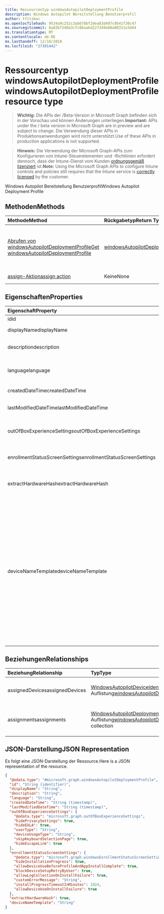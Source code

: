 ```yaml
---
title: Ressourcentyp windowsAutopilotDeploymentProfile
description: Windows Autopilot Bereitstellung Benutzerprofil
author: tfitzmac
ms.openlocfilehash: 9534a9c252c3ab678bf2dea83d497c9541f30c47
ms.sourcegitcommit: 6a82bf240a3cfc0baabd227349e08a08311e3d44
ms.translationtype: MT
ms.contentlocale: de-DE
ms.lasthandoff: 12/18/2018
ms.locfileid: "27301442"
---
```

# <a name="windowsautopilotdeploymentprofile-resource-type"></a><span data-ttu-id="6e882-103">Ressourcentyp windowsAutopilotDeploymentProfile</span><span class="sxs-lookup"><span data-stu-id="6e882-103">windowsAutopilotDeploymentProfile resource type</span></span>

> <span data-ttu-id="6e882-104">**Wichtig:** Die APIs der /Beta-Version in Microsoft Graph befinden sich in der Vorschau und können Änderungen unterliegen.</span><span class="sxs-lookup"><span data-stu-id="6e882-104">**Important:** APIs under the / beta version in Microsoft Graph are in preview and are subject to change.</span></span> <span data-ttu-id="6e882-105">Die Verwendung dieser APIs in Produktionsanwendungen wird nicht unterstützt.</span><span class="sxs-lookup"><span data-stu-id="6e882-105">Use of these APIs in production applications is not supported.</span></span>

> <span data-ttu-id="6e882-106">**Hinweis:** Die Verwendung der Microsoft Graph-APIs zum Konfigurieren von Intune-Steuerelementen und -Richtlinien erfordert dennoch, dass der Intune-Dienst vom Kunden [ordnungsgemäß lizenziert](https://go.microsoft.com/fwlink/?linkid=839381) ist.</span><span class="sxs-lookup"><span data-stu-id="6e882-106">**Note:** Using the Microsoft Graph APIs to configure Intune controls and policies still requires that the Intune service is [correctly licensed](https://go.microsoft.com/fwlink/?linkid=839381) by the customer.</span></span>

<span data-ttu-id="6e882-107">Windows Autopilot Bereitstellung Benutzerprofil</span><span class="sxs-lookup"><span data-stu-id="6e882-107">Windows Autopilot Deployment Profile</span></span>
## <a name="methods"></a><span data-ttu-id="6e882-108">Methoden</span><span class="sxs-lookup"><span data-stu-id="6e882-108">Methods</span></span>
|<span data-ttu-id="6e882-109">Methode</span><span class="sxs-lookup"><span data-stu-id="6e882-109">Method</span></span>|<span data-ttu-id="6e882-110">Rückgabetyp</span><span class="sxs-lookup"><span data-stu-id="6e882-110">Return Type</span></span>|<span data-ttu-id="6e882-111">Beschreibung</span><span class="sxs-lookup"><span data-stu-id="6e882-111">Description</span></span>|
|:---|:---|:---|
|[<span data-ttu-id="6e882-112">Abrufen von windowsAutopilotDeploymentProfile</span><span class="sxs-lookup"><span data-stu-id="6e882-112">Get windowsAutopilotDeploymentProfile</span></span>](../api/intune-enrollment-windowsautopilotdeploymentprofile-get.md)|[<span data-ttu-id="6e882-113">windowsAutopilotDeploymentProfile</span><span class="sxs-lookup"><span data-stu-id="6e882-113">windowsAutopilotDeploymentProfile</span></span>](../resources/intune-enrollment-windowsautopilotdeploymentprofile.md)|<span data-ttu-id="6e882-114">Lesen Sie Eigenschaften und Beziehungen des [WindowsAutopilotDeploymentProfile](../resources/intune-enrollment-windowsautopilotdeploymentprofile.md) -Objekts.</span><span class="sxs-lookup"><span data-stu-id="6e882-114">Read properties and relationships of the [windowsAutopilotDeploymentProfile](../resources/intune-enrollment-windowsautopilotdeploymentprofile.md) object.</span></span>|
|[<span data-ttu-id="6e882-115">assign-Aktion</span><span class="sxs-lookup"><span data-stu-id="6e882-115">assign action</span></span>](../api/intune-enrollment-windowsautopilotdeploymentprofile-assign.md)|<span data-ttu-id="6e882-116">Keine</span><span class="sxs-lookup"><span data-stu-id="6e882-116">None</span></span>|<span data-ttu-id="6e882-117">Noch nicht dokumentiert</span><span class="sxs-lookup"><span data-stu-id="6e882-117">Not yet documented</span></span>|

## <a name="properties"></a><span data-ttu-id="6e882-118">Eigenschaften</span><span class="sxs-lookup"><span data-stu-id="6e882-118">Properties</span></span>
|<span data-ttu-id="6e882-119">Eigenschaft</span><span class="sxs-lookup"><span data-stu-id="6e882-119">Property</span></span>|<span data-ttu-id="6e882-120">Typ</span><span class="sxs-lookup"><span data-stu-id="6e882-120">Type</span></span>|<span data-ttu-id="6e882-121">Beschreibung</span><span class="sxs-lookup"><span data-stu-id="6e882-121">Description</span></span>|
|:---|:---|:---|
|<span data-ttu-id="6e882-122">id</span><span class="sxs-lookup"><span data-stu-id="6e882-122">id</span></span>|<span data-ttu-id="6e882-123">String</span><span class="sxs-lookup"><span data-stu-id="6e882-123">String</span></span>|<span data-ttu-id="6e882-124">Profil-Taste</span><span class="sxs-lookup"><span data-stu-id="6e882-124">Profile Key</span></span>|
|<span data-ttu-id="6e882-125">displayName</span><span class="sxs-lookup"><span data-stu-id="6e882-125">displayName</span></span>|<span data-ttu-id="6e882-126">String</span><span class="sxs-lookup"><span data-stu-id="6e882-126">String</span></span>|<span data-ttu-id="6e882-127">Name des Profils</span><span class="sxs-lookup"><span data-stu-id="6e882-127">Name of the profile</span></span>|
|<span data-ttu-id="6e882-128">description</span><span class="sxs-lookup"><span data-stu-id="6e882-128">description</span></span>|<span data-ttu-id="6e882-129">String</span><span class="sxs-lookup"><span data-stu-id="6e882-129">String</span></span>|<span data-ttu-id="6e882-130">Beschreibung des Profils</span><span class="sxs-lookup"><span data-stu-id="6e882-130">Description of the profile</span></span>|
|<span data-ttu-id="6e882-131">language</span><span class="sxs-lookup"><span data-stu-id="6e882-131">language</span></span>|<span data-ttu-id="6e882-132">String</span><span class="sxs-lookup"><span data-stu-id="6e882-132">String</span></span>|<span data-ttu-id="6e882-133">Auf dem Gerät konfigurierten Sprache</span><span class="sxs-lookup"><span data-stu-id="6e882-133">Language configured on the device</span></span>|
|<span data-ttu-id="6e882-134">createdDateTime</span><span class="sxs-lookup"><span data-stu-id="6e882-134">createdDateTime</span></span>|<span data-ttu-id="6e882-135">DateTimeOffset</span><span class="sxs-lookup"><span data-stu-id="6e882-135">DateTimeOffset</span></span>|<span data-ttu-id="6e882-136">Erstellungszeit Profil</span><span class="sxs-lookup"><span data-stu-id="6e882-136">Profile creation time</span></span>|
|<span data-ttu-id="6e882-137">lastModifiedDateTime</span><span class="sxs-lookup"><span data-stu-id="6e882-137">lastModifiedDateTime</span></span>|<span data-ttu-id="6e882-138">DateTimeOffset</span><span class="sxs-lookup"><span data-stu-id="6e882-138">DateTimeOffset</span></span>|<span data-ttu-id="6e882-139">Profil Zeitpunkt der letzten Änderung</span><span class="sxs-lookup"><span data-stu-id="6e882-139">Profile last modified time</span></span>|
|<span data-ttu-id="6e882-140">outOfBoxExperienceSettings</span><span class="sxs-lookup"><span data-stu-id="6e882-140">outOfBoxExperienceSettings</span></span>|[<span data-ttu-id="6e882-141">outOfBoxExperienceSettings</span><span class="sxs-lookup"><span data-stu-id="6e882-141">outOfBoxExperienceSettings</span></span>](../resources/intune-enrollment-outofboxexperiencesettings.md)|<span data-ttu-id="6e882-142">Erleben Sie die Einstellung im Lieferzustand</span><span class="sxs-lookup"><span data-stu-id="6e882-142">Out of box experience setting</span></span>|
|<span data-ttu-id="6e882-143">enrollmentStatusScreenSettings</span><span class="sxs-lookup"><span data-stu-id="6e882-143">enrollmentStatusScreenSettings</span></span>|[<span data-ttu-id="6e882-144">windowsEnrollmentStatusScreenSettings</span><span class="sxs-lookup"><span data-stu-id="6e882-144">windowsEnrollmentStatusScreenSettings</span></span>](../resources/intune-enrollment-windowsenrollmentstatusscreensettings.md)|<span data-ttu-id="6e882-145">Registrierung Status Bildschirm Einstellung</span><span class="sxs-lookup"><span data-stu-id="6e882-145">Enrollment status screen setting</span></span>|
|<span data-ttu-id="6e882-146">extractHardwareHash</span><span class="sxs-lookup"><span data-stu-id="6e882-146">extractHardwareHash</span></span>|<span data-ttu-id="6e882-147">Boolesch</span><span class="sxs-lookup"><span data-stu-id="6e882-147">Boolean</span></span>|<span data-ttu-id="6e882-148">Extraktion von HardwareHash für das Profil</span><span class="sxs-lookup"><span data-stu-id="6e882-148">HardwareHash Extraction for the profile</span></span>|
|<span data-ttu-id="6e882-149">deviceNameTemplate</span><span class="sxs-lookup"><span data-stu-id="6e882-149">deviceNameTemplate</span></span>|<span data-ttu-id="6e882-150">String</span><span class="sxs-lookup"><span data-stu-id="6e882-150">String</span></span>|<span data-ttu-id="6e882-151">Die Vorlage verwendet, um das Gerät AutoPilot nennen.</span><span class="sxs-lookup"><span data-stu-id="6e882-151">The template used to name the AutoPilot Device.</span></span> <span data-ttu-id="6e882-152">Dies kann ein benutzerdefinierter Text und kann auch die Seriennummer des Geräts, oder aber eine zufällig erzeugte Zahl enthalten.</span><span class="sxs-lookup"><span data-stu-id="6e882-152">This can be a custom text and can also contain either the serial number of the device, or a randomly generated number.</span></span> <span data-ttu-id="6e882-153">Die gesamte Länge des Texts von der Vorlage generierte kann nicht mehr als 15 Zeichen sein.</span><span class="sxs-lookup"><span data-stu-id="6e882-153">The total length of the text generated by the template can be no more than 15 characters.</span></span>|

## <a name="relationships"></a><span data-ttu-id="6e882-154">Beziehungen</span><span class="sxs-lookup"><span data-stu-id="6e882-154">Relationships</span></span>
|<span data-ttu-id="6e882-155">Beziehung</span><span class="sxs-lookup"><span data-stu-id="6e882-155">Relationship</span></span>|<span data-ttu-id="6e882-156">Typ</span><span class="sxs-lookup"><span data-stu-id="6e882-156">Type</span></span>|<span data-ttu-id="6e882-157">Beschreibung</span><span class="sxs-lookup"><span data-stu-id="6e882-157">Description</span></span>|
|:---|:---|:---|
|<span data-ttu-id="6e882-158">assignedDevices</span><span class="sxs-lookup"><span data-stu-id="6e882-158">assignedDevices</span></span>|<span data-ttu-id="6e882-159">[WindowsAutopilotDeviceIdentity](../resources/intune-enrollment-windowsautopilotdeviceidentity.md) -Auflistung</span><span class="sxs-lookup"><span data-stu-id="6e882-159">[windowsAutopilotDeviceIdentity](../resources/intune-enrollment-windowsautopilotdeviceidentity.md) collection</span></span>|<span data-ttu-id="6e882-160">Die Liste der Geräte für das Profil.</span><span class="sxs-lookup"><span data-stu-id="6e882-160">The list of assigned devices for the profile.</span></span>|
|<span data-ttu-id="6e882-161">assignments</span><span class="sxs-lookup"><span data-stu-id="6e882-161">assignments</span></span>|<span data-ttu-id="6e882-162">[WindowsAutopilotDeploymentProfileAssignment](../resources/intune-enrollment-windowsautopilotdeploymentprofileassignment.md) -Auflistung</span><span class="sxs-lookup"><span data-stu-id="6e882-162">[windowsAutopilotDeploymentProfileAssignment](../resources/intune-enrollment-windowsautopilotdeploymentprofileassignment.md) collection</span></span>|<span data-ttu-id="6e882-163">Die Liste der Gruppe Zuordnungen für das Profil.</span><span class="sxs-lookup"><span data-stu-id="6e882-163">The list of group assignments for the profile.</span></span>|

## <a name="json-representation"></a><span data-ttu-id="6e882-164">JSON-Darstellung</span><span class="sxs-lookup"><span data-stu-id="6e882-164">JSON Representation</span></span>
<span data-ttu-id="6e882-165">Es folgt eine JSON-Darstellung der Ressource.</span><span class="sxs-lookup"><span data-stu-id="6e882-165">Here is a JSON representation of the resource.</span></span>
<!-- {
  "blockType": "resource",
  "keyProperty": "id",
  "@odata.type": "microsoft.graph.windowsAutopilotDeploymentProfile"
}
-->
``` json
{
  "@odata.type": "#microsoft.graph.windowsAutopilotDeploymentProfile",
  "id": "String (identifier)",
  "displayName": "String",
  "description": "String",
  "language": "String",
  "createdDateTime": "String (timestamp)",
  "lastModifiedDateTime": "String (timestamp)",
  "outOfBoxExperienceSettings": {
    "@odata.type": "microsoft.graph.outOfBoxExperienceSettings",
    "hidePrivacySettings": true,
    "hideEULA": true,
    "userType": "String",
    "deviceUsageType": "String",
    "skipKeyboardSelectionPage": true,
    "hideEscapeLink": true
  },
  "enrollmentStatusScreenSettings": {
    "@odata.type": "microsoft.graph.windowsEnrollmentStatusScreenSettings",
    "hideInstallationProgress": true,
    "allowDeviceUseBeforeProfileAndAppInstallComplete": true,
    "blockDeviceSetupRetryByUser": true,
    "allowLogCollectionOnInstallFailure": true,
    "customErrorMessage": "String",
    "installProgressTimeoutInMinutes": 1024,
    "allowDeviceUseOnInstallFailure": true
  },
  "extractHardwareHash": true,
  "deviceNameTemplate": "String"
}
```





